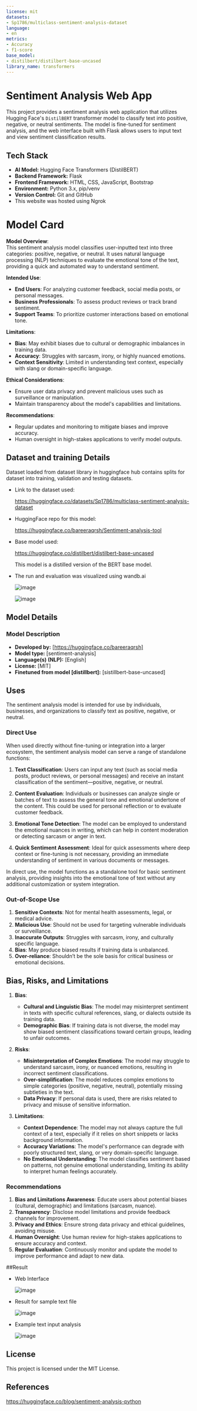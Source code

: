 ```yaml
---
license: mit
datasets:
- Sp1786/multiclass-sentiment-analysis-dataset
language:
- en
metrics:
- Accuracy
- f1-score
base_model:
- distilbert/distilbert-base-uncased
library_name: transformers
---
```


# Sentiment Analysis Web App

This project provides a sentiment analysis web application that utilizes Hugging Face's `DistilBERT` transformer model to classify text into positive, negative, or neutral sentiments. The model is fine-tuned for sentiment analysis, and the web interface built with Flask allows users to input text and view sentiment classification results.

## Tech Stack

- **AI Model:** Hugging Face Transformers (DistilBERT)
- **Backend Framework:** Flask
- **Frontend Framework:** HTML, CSS, JavaScript, Bootstrap
- **Environment:** Python 3.x, pip/venv
- **Version Control:** Git and GitHub
- This website was hosted using Ngrok 

# Model Card

**Model Overview**:  
This sentiment analysis model classifies user-inputted text into three categories: positive, negative, or neutral. It uses natural language processing (NLP) techniques to evaluate the emotional tone of the text, providing a quick and automated way to understand sentiment. 

**Intended Use**:  
- **End Users**: For analyzing customer feedback, social media posts, or personal messages.
- **Business Professionals**: To assess product reviews or track brand sentiment.
- **Support Teams**: To prioritize customer interactions based on emotional tone.

**Limitations**:  
- **Bias**: May exhibit biases due to cultural or demographic imbalances in training data.
- **Accuracy**: Struggles with sarcasm, irony, or highly nuanced emotions.
- **Context Sensitivity**: Limited in understanding text context, especially with slang or domain-specific language.

**Ethical Considerations**:  
- Ensure user data privacy and prevent malicious uses such as surveillance or manipulation.
- Maintain transparency about the model's capabilities and limitations.

**Recommendations**:  
- Regular updates and monitoring to mitigate biases and improve accuracy.
- Human oversight in high-stakes applications to verify model outputs.

## Dataset and training Details

Dataset loaded from dataset library in huggingface hub contains splits for dataset into training, validation and testing datasets.

- Link to the dataset used:

   https://huggingface.co/datasets/Sp1786/multiclass-sentiment-analysis-dataset

- HuggingFace repo for this model:

   https://huggingface.co/bareeraqrsh/Sentiment-analysis-tool

- Base model used:

   https://huggingface.co/distilbert/distilbert-base-uncased

   This model is a distilled version of the BERT base model.   

- The run and evaluation was visualized using wandb.ai

   ![image](https://github.com/user-attachments/assets/d7950fa2-bc79-41dc-86f4-bd12f7248445)


   ![image](https://github.com/user-attachments/assets/48f49c43-8684-4952-8743-23007b305cdb)


## Model Details

### Model Description

- **Developed by:** [https://huggingface.co/bareeraqrsh]
- **Model type:** [sentiment-analysis]
- **Language(s) (NLP):** [English]
- **License:** [MIT]
- **Finetuned from model [distillbert]:** [sistillbert-base-uncased]

## Uses

The sentiment analysis model is intended for use by individuals, businesses, and organizations to classify text as positive, negative, or neutral.

### Direct Use

When used directly without fine-tuning or integration into a larger ecosystem, the sentiment analysis model can serve a range of standalone functions:

1. **Text Classification**: Users can input any text (such as social media posts, product reviews, or personal messages) and receive an instant classification of the sentiment—positive, negative, or neutral.
   
2. **Content Evaluation**: Individuals or businesses can analyze single or batches of text to assess the general tone and emotional undertone of the content. This could be used for personal reflection or to evaluate customer feedback.

3. **Emotional Tone Detection**: The model can be employed to understand the emotional nuances in writing, which can help in content moderation or detecting sarcasm or anger in text.

4. **Quick Sentiment Assessment**: Ideal for quick assessments where deep context or fine-tuning is not necessary, providing an immediate understanding of sentiment in various documents or messages.

In direct use, the model functions as a standalone tool for basic sentiment analysis, providing insights into the emotional tone of text without any additional customization or system integration.

### Out-of-Scope Use

1. **Sensitive Contexts**: Not for mental health assessments, legal, or medical advice.
2. **Malicious Use**: Should not be used for targeting vulnerable individuals or surveillance.
3. **Inaccurate Outputs**: Struggles with sarcasm, irony, and culturally specific language.
4. **Bias**: May produce biased results if training data is unbalanced.
5. **Over-reliance**: Shouldn’t be the sole basis for critical business or emotional decisions.

## Bias, Risks, and Limitations

1. **Bias**:
   - **Cultural and Linguistic Bias**: The model may misinterpret sentiment in texts with specific cultural references, slang, or dialects outside its training data.
   - **Demographic Bias**: If training data is not diverse, the model may show biased sentiment classifications toward certain groups, leading to unfair outcomes.

2. **Risks**:
   - **Misinterpretation of Complex Emotions**: The model may struggle to understand sarcasm, irony, or nuanced emotions, resulting in incorrect sentiment classifications.
   - **Over-simplification**: The model reduces complex emotions to simple categories (positive, negative, neutral), potentially missing subtleties in the text.
   - **Data Privacy**: If personal data is used, there are risks related to privacy and misuse of sensitive information.

3. **Limitations**:
   - **Context Dependence**: The model may not always capture the full context of a text, especially if it relies on short snippets or lacks background information.
   - **Accuracy Variations**: The model's performance can degrade with poorly structured text, slang, or very domain-specific language.
   - **No Emotional Understanding**: The model classifies sentiment based on patterns, not genuine emotional understanding, limiting its ability to interpret human feelings accurately.

### Recommendations

1. **Bias and Limitations Awareness**: Educate users about potential biases (cultural, demographic) and limitations (sarcasm, nuance).
2. **Transparency**: Disclose model limitations and provide feedback channels for improvement.
3. **Privacy and Ethics**: Ensure strong data privacy and ethical guidelines, avoiding misuse.
4. **Human Oversight**: Use human review for high-stakes applications to ensure accuracy and context.
5. **Regular Evaluation**: Continuously monitor and update the model to improve performance and adapt to new data.


##Result

- Web Interface
  
   ![image](https://github.com/user-attachments/assets/b0bd56b8-b460-4854-9792-1d7eb37ac210)

- Result for sample text file
  
   ![image](https://github.com/user-attachments/assets/7999b8bd-d6f5-47d2-aae1-9d2fc0e9da9e)

- Example text input analysis
  
   ![image](https://github.com/user-attachments/assets/ed72456b-7766-408f-a9a9-de0539ecdebd)


## License

This project is licensed under the MIT License.


## References

https://huggingface.co/blog/sentiment-analysis-python

